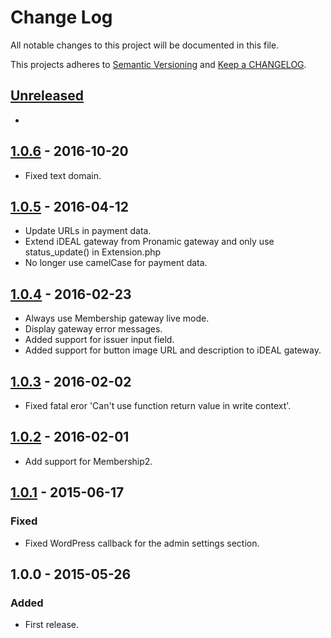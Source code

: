 # Change Log

All notable changes to this project will be documented in this file.

This projects adheres to [Semantic Versioning](http://semver.org/) and [Keep a CHANGELOG](http://keepachangelog.com/).

## [Unreleased][unreleased]
-

## [1.0.6] - 2016-10-20
- Fixed text domain.

## [1.0.5] - 2016-04-12
- Update URLs in payment data.
- Extend iDEAL gateway from Pronamic gateway and only use status_update() in Extension.php
- No longer use camelCase for payment data.

## [1.0.4] - 2016-02-23
- Always use Membership gateway live mode.
- Display gateway error messages.
- Added support for issuer input field.
- Added support for button image URL and description to iDEAL gateway.

## [1.0.3] - 2016-02-02
- Fixed fatal eror 'Can't use function return value in write context'.

## [1.0.2] - 2016-02-01
- Add support for Membership2.

## [1.0.1] - 2015-06-17
### Fixed
- Fixed WordPress callback for the admin settings section.

## 1.0.0 - 2015-05-26

### Added
- First release.

[unreleased]: https://github.com/wp-pay-extensions/membership/compare/1.0.6...HEAD
[1.0.6]: https://github.com/wp-pay-extensions/membership/compare/1.0.5...1.0.6
[1.0.5]: https://github.com/wp-pay-extensions/membership/compare/1.0.4...1.0.5
[1.0.4]: https://github.com/wp-pay-extensions/membership/compare/1.0.3...1.0.4
[1.0.3]: https://github.com/wp-pay-extensions/membership/compare/1.0.2...1.0.3
[1.0.2]: https://github.com/wp-pay-extensions/membership/compare/1.0.1...1.0.2
[1.0.1]: https://github.com/wp-pay-extensions/membership/compare/1.0.0...1.0.1
